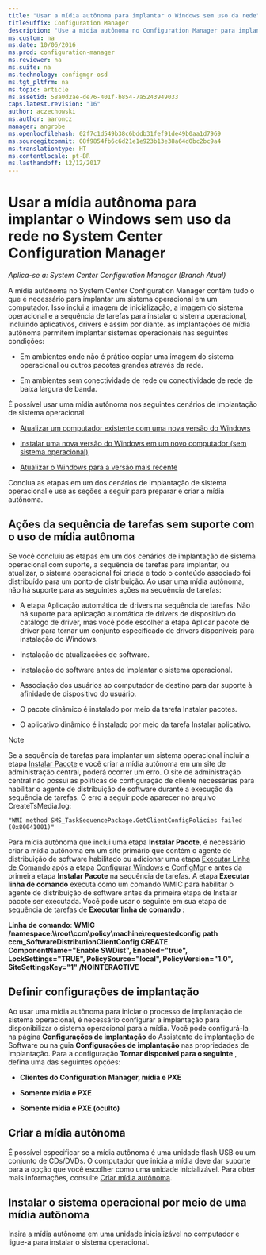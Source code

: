 ```yaml
---
title: "Usar a mídia autônoma para implantar o Windows sem uso da rede"
titleSuffix: Configuration Manager
description: "Use a mídia autônoma no Configuration Manager para implantar sistemas operacionais em que a largura de banda é limitada ou como uma opção para atualizar, instalar ou atualizar computadores."
ms.custom: na
ms.date: 10/06/2016
ms.prod: configuration-manager
ms.reviewer: na
ms.suite: na
ms.technology: configmgr-osd
ms.tgt_pltfrm: na
ms.topic: article
ms.assetid: 58a0d2ae-de76-401f-b854-7a5243949033
caps.latest.revision: "16"
author: aczechowski
ms.author: aaroncz
manager: angrobe
ms.openlocfilehash: 02f7c1d549b38c6bddb31fef91de49b0aa1d7969
ms.sourcegitcommit: 08f9854fb6c6d21e1e923b13e38a64d0bc2bc9a4
ms.translationtype: HT
ms.contentlocale: pt-BR
ms.lasthandoff: 12/12/2017
---
```

# <a name="use-stand-alone-media-to-deploy-windows-without-using-the-network-in-system-center-configuration-manager"></a>Usar a mídia autônoma para implantar o Windows sem uso da rede no System Center Configuration Manager

*Aplica-se a: System Center Configuration Manager (Branch Atual)*

A mídia autônoma no System Center Configuration Manager contém tudo o que é necessário para implantar um sistema operacional em um computador. Isso inclui a imagem de inicialização, a imagem do sistema operacional e a sequência de tarefas para instalar o sistema operacional, incluindo aplicativos, drivers e assim por diante. as implantações de mídia autônoma permitem implantar sistemas operacionais nas seguintes condições:  

-   Em ambientes onde não é prático copiar uma imagem do sistema operacional ou outros pacotes grandes através da rede.  

-   Em ambientes sem conectividade de rede ou conectividade de rede de baixa largura de banda.  

É possível usar uma mídia autônoma nos seguintes cenários de implantação de sistema operacional:  

-   [Atualizar um computador existente com uma nova versão do Windows](refresh-an-existing-computer-with-a-new-version-of-windows.md)  

-   [Instalar uma nova versão do Windows em um novo computador (sem sistema operacional)](install-new-windows-version-new-computer-bare-metal.md)  

-   [Atualizar o Windows para a versão mais recente](upgrade-windows-to-the-latest-version.md)  

 Conclua as etapas em um dos cenários de implantação de sistema operacional e use as seções a seguir para preparar e criar a mídia autônoma.  

## <a name="task-sequence-actions-not-supported-when-using-stand-alone-media"></a>Ações da sequência de tarefas sem suporte com o uso de mídia autônoma  
 Se você concluiu as etapas em um dos cenários de implantação de sistema operacional com suporte, a sequência de tarefas para implantar, ou atualizar, o sistema operacional foi criada e todo o conteúdo associado foi distribuído para um ponto de distribuição. Ao usar uma mídia autônoma, não há suporte para as seguintes ações na sequência de tarefas:  

-   A etapa Aplicação automática de drivers na sequência de tarefas. Não há suporte para aplicação automática de drivers de dispositivo do catálogo de driver, mas você pode escolher a etapa Aplicar pacote de driver para tornar um conjunto especificado de drivers disponíveis para instalação do Windows.  

-   Instalação de atualizações de software.  

-   Instalação do software antes de implantar o sistema operacional.  

-   Associação dos usuários ao computador de destino para dar suporte à afinidade de dispositivo do usuário.  

-   O pacote dinâmico é instalado por meio da tarefa Instalar pacotes.  

-   O aplicativo dinâmico é instalado por meio da tarefa Instalar aplicativo.  

> [!NOTE]  
>  Se a sequência de tarefas para implantar um sistema operacional incluir a etapa [Instalar Pacote](../understand/task-sequence-steps.md#BKMK_InstallPackage) e você criar a mídia autônoma em um site de administração central, poderá ocorrer um erro. O site de administração central não possui as políticas de configuração de cliente necessárias para habilitar o agente de distribuição de software durante a execução da sequência de tarefas. O erro a seguir pode aparecer no arquivo CreateTsMedia.log:  
>   
>  `"WMI method SMS_TaskSequencePackage.GetClientConfigPolicies failed (0x80041001)"`
>   
>  Para mídia autônoma que inclui uma etapa **Instalar Pacote**, é necessário criar a mídia autônoma em um site primário que contém o agente de distribuição de software habilitado ou adicionar uma etapa [Executar Linha de Comando](../understand/task-sequence-steps.md#BKMK_RunCommandLine) após a etapa [Configurar Windows e ConfigMgr](../understand/task-sequence-steps.md#BKMK_SetupWindowsandConfigMgr) e antes da primeira etapa **Instalar Pacote** na sequência de tarefas. A etapa **Executar linha de comando** executa como um comando WMIC para habilitar o agente de distribuição de software antes da primeira etapa de Instalar pacote ser executada. Você pode usar o seguinte em sua etapa de sequência de tarefas de **Executar linha de comando** :  
>   
>  **Linha de comando**: **WMIC /namespace:\\\root\ccm\policy\machine\requestedconfig path ccm_SoftwareDistributionClientConfig CREATE ComponentName="Enable SWDist", Enabled="true", LockSettings="TRUE", PolicySource="local", PolicyVersion="1.0", SiteSettingsKey="1" /NOINTERACTIVE**  

## <a name="configure-deployment-settings"></a>Definir configurações de implantação  
 Ao usar uma mídia autônoma para iniciar o processo de implantação de sistema operacional, é necessário configurar a implantação para disponibilizar o sistema operacional para a mídia. Você pode configurá-la na página **Configurações de implantação** do Assistente de implantação de Software ou na guia **Configurações de implantação** nas propriedades de implantação.  Para a configuração **Tornar disponível para o seguinte** , defina uma das seguintes opções:  

-   **Clientes do Configuration Manager, mídia e PXE**  

-   **Somente mídia e PXE**  

-   **Somente mídia e PXE (oculto)**  

## <a name="create-the-stand-alone-media"></a>Criar a mídia autônoma  
 É possível especificar se a mídia autônoma é uma unidade flash USB ou um conjunto de CDs/DVDs. O computador que inicia a mídia deve dar suporte para a opção que você escolher como uma unidade inicializável. Para obter mais informações, consulte [Criar mídia autônoma](create-stand-alone-media.md).  

## <a name="install-the-operating-system-from-stand-alone-media"></a>Instalar o sistema operacional por meio de uma mídia autônoma  
 Insira a mídia autônoma em uma unidade inicializável no computador e ligue-a para instalar o sistema operacional.  
